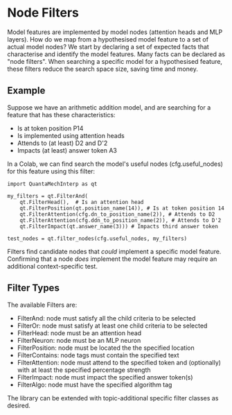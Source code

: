 # Node Filters

Model features are implemented by model nodes (attention heads and MLP layers).
How do we map from a hypothesised model feature to a set of actual model nodes?
We start by declaring a set of expected facts that characterise and identify the model features.
Many facts can be declared as "node filters". 
When searching a specific model for a hypothesised feature, these filters reduce the search space size, saving time and money.      

## Example 
Suppose we have an arithmetic addition model, and are searching for a feature that has these characteristics:
- Is at token position P14
- Is implemented using attention heads
- Attends to (at least) D2 and D'2
- Impacts (at least) answer token A3

In a Colab, we can find search the model's useful nodes (cfg.useful_nodes) for this feature using this filter:

````
import QuantaMechInterp as qt

my_filters = qt.FilterAnd(
    qt.FilterHead(),  # Is an attention head
    qt.FilterPosition(qt.position_name(14)), # Is at token position 14
    qt.FilterAttention(cfg.dn_to_position_name(2)), # Attends to D2
    qt.FilterAttention(cfg.ddn_to_position_name(2)), # Attends to D'2
    qt.FilterImpact(qt.answer_name(3))) # Impacts third answer token

test_nodes = qt.filter_nodes(cfg.useful_nodes, my_filters)
````

Filters find candidate nodes that _could_ implement a specific model feature. 
Confirming that a node _does_ implement the model feature may require an additional context-specific test.

## Filter Types
The available Filters are:
- FilterAnd: node must satisfy all the child criteria to be selected 
- FilterOr: node must satisfy at least one child criteria to be selected
- FilterHead: node must be an attention head
- FilterNeuron: node must be an MLP neuron
- FilterPosition: node must be located the the specified location
- FilterContains: node tags must contain the specified text
- FilterAttention: node must attend to the specified token and (optionally) with at least the specified percentage strength 
- FilterImpact: node must impact the specified answer token(s)
- FilterAlgo: node must have the specified algorithm tag

The library can be extended with topic-additional specific filter classes as desired.
